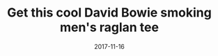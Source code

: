 ---
campaign-uuid: c-0a5a5168-23ab-4ecd-a4e5-4f52292d04c4
type: Product
category: Music
date: 2017-11-16
end-date: 2017-12-21
disable-form: false
is_promoted: true
has_entry_page: false
extra-css: ""

logo-left-title: "NME Merch"
logo-left-href: "https://nmemerch.com/collections/david-bowie/products/david-bowie-smoking-mens-raglan-tee?variant=40429768773"
logo-left-image: "nmemerch-logo.jpg"

banner-img: "nmemerch-main_image.jpg"
hero-header: "NME_Merch_competition"
competition-description: "We absolutely love this David Bowie raglan t-shirt, giving us cool festival vibes even though it's getting cold outside! Style it with a leather jacket for extra roughness."
hero-subheader: ""

title: "Get this cool David Bowie smoking men's raglan tee"
bg-image-hero: ""
bg-image-first: ""
bg-image-second: ""

section1-content: >
    <p>0</p>
    <p>0</p>
    <p>0</p>

section2-content: >
    <p>0</p>
    <p>0</p>
    <p>0</p>

entry-title: 
terms-confirmation: >
    
entry-content: >
    <p>0</p>
    <p>0</p>

---